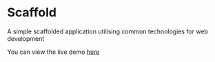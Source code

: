 # Scaffold

A simple scaffolded application utilising common technologies for web development

You can view the live demo [here](https://marcusbelcher.github.io/google-books-api-example/#/)
